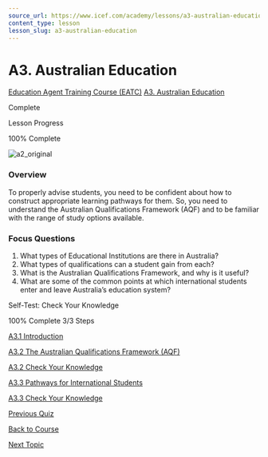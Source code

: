 ```yaml
---
source_url: https://www.icef.com/academy/lessons/a3-australian-education/
content_type: lesson
lesson_slug: a3-australian-education
---
```


# A3. Australian Education

[Education Agent Training Course (EATC)](https://www.icef.com/academy/courses/education-agent-training-course-eatc/) [A3. Australian Education](https://www.icef.com/academy/lessons/a3-australian-education/)

Complete

Lesson Progress 

100% Complete 

![a2_original](https://www.icef.com/academy//wp-content/uploads/2022/05/a2_original.jpg)

### Overview

To properly advise students, you need to be confident about how to construct appropriate learning pathways for them. So, you need to understand the Australian Qualifications Framework (AQF) and to be familiar with the range of study options available.

### Focus Questions

  1. What types of Educational Institutions are there in Australia?
  2. What types of qualifications can a student gain from each?
  3. What is the Australian Qualifications Framework, and why is it useful?
  4. What are some of the common points at which international students enter and leave Australia’s education system?



Self-Test: Check Your Knowledge

100% Complete  3/3 Steps 

[ A3.1 Introduction ](https://www.icef.com/academy/topic/a3-1-introduction/)

[ A3.2 The Australian Qualifications Framework (AQF) ](https://www.icef.com/academy/topic/a3-2-the-australian-qualifications-framework-aqf/)

[ A3.2 Check Your Knowledge ](https://www.icef.com/academy/quizzes/a3-2-check-your-knowledge-2/)

[ A3.3 Pathways for International Students ](https://www.icef.com/academy/topic/a3-3-pathways-for-international-students/)

[ A3.3 Check Your Knowledge ](https://www.icef.com/academy/quizzes/a3-3-check-your-knowledge-2/)

[ Previous Quiz ](https://www.icef.com/academy/quizzes/a2-5-check-your-knowledge/)

[Back to Course](https://www.icef.com/academy/courses/education-agent-training-course-eatc/)

[ Next Topic ](https://www.icef.com/academy/topic/a3-1-introduction/)
